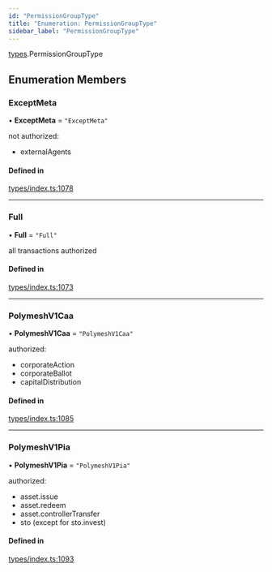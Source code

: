 ```yaml
---
id: "PermissionGroupType"
title: "Enumeration: PermissionGroupType"
sidebar_label: "PermissionGroupType"
---
```


[types](../../../modules/Types/Types.md).PermissionGroupType

## Enumeration Members

### ExceptMeta

• **ExceptMeta** = ``"ExceptMeta"``

not authorized:
  - externalAgents

#### Defined in

[types/index.ts:1078](https://github.com/PolymeshAssociation/polymesh-sdk/blob/95e180d28/src/types/index.ts#L1078)

___

### Full

• **Full** = ``"Full"``

all transactions authorized

#### Defined in

[types/index.ts:1073](https://github.com/PolymeshAssociation/polymesh-sdk/blob/95e180d28/src/types/index.ts#L1073)

___

### PolymeshV1Caa

• **PolymeshV1Caa** = ``"PolymeshV1Caa"``

authorized:
  - corporateAction
  - corporateBallot
  - capitalDistribution

#### Defined in

[types/index.ts:1085](https://github.com/PolymeshAssociation/polymesh-sdk/blob/95e180d28/src/types/index.ts#L1085)

___

### PolymeshV1Pia

• **PolymeshV1Pia** = ``"PolymeshV1Pia"``

authorized:
  - asset.issue
  - asset.redeem
  - asset.controllerTransfer
  - sto (except for sto.invest)

#### Defined in

[types/index.ts:1093](https://github.com/PolymeshAssociation/polymesh-sdk/blob/95e180d28/src/types/index.ts#L1093)
